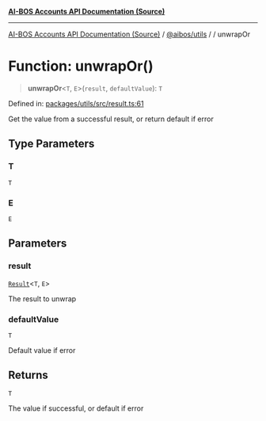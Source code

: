 [**AI-BOS Accounts API Documentation (Source)**](../../../README.md)

***

[AI-BOS Accounts API Documentation (Source)](../../../README.md) / [@aibos/utils](../README.md) / [](../README.md) / unwrapOr

# Function: unwrapOr()

> **unwrapOr**\<`T`, `E`\>(`result`, `defaultValue`): `T`

Defined in: [packages/utils/src/result.ts:61](https://github.com/pohlai88/accounts/blob/48103fb36d28b2b9bfb33472b6de2f719773cde9/packages/utils/src/result.ts#L61)

Get the value from a successful result, or return default if error

## Type Parameters

### T

`T`

### E

`E`

## Parameters

### result

[`Result`](../type-aliases/Result.md)\<`T`, `E`\>

The result to unwrap

### defaultValue

`T`

Default value if error

## Returns

`T`

The value if successful, or default if error
